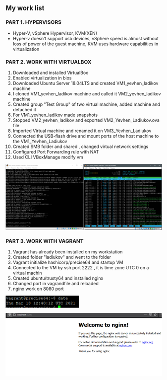 ## My work list

### PART 1. HYPERVISORS
* Hyper-V, vSphere Hypervisor, KVM(XEN)
* Hyper-v doesn't support usb devices, vSphere speed  is almost without loss of power of the guest machine, KVM uses hardware capabilities in virtualization

### PART 2. WORK WITH VIRTUALBOX
1. Downloaded and installed VirtualBox
2. Enabled virtualization in bios
3. Downloaded Ubuntu Server 18.04LTS and created VM1_yevhen_ladikov machine
4. I cloned VM1_yevhen_ladikov machine and called it VM2_yevhen_ladikov machine
5. Created group "Test Group" of two virtual machine, added machine and detached it
6. For VM1_yevhen_ladikov made snapshots 
7. Stopped VM2_yevhen_ladikov and exported VM2_Yevhen_Ladiukov.ova file
8. Imported Virtual machine and renamed it on VM3_Yevhen_Ladiukov
9. Connected the USB-flash drive and mount ports of the host machine to the VM1_Yevhen_Ladiukov
10. Created SMB folder and shared , changed virtual network settings 
11. Configured Port Forwarding rule with NAT
12. Used CLI VBoxManage modify vm

![Image](https://github.com/Docker-Meds/DevOps_online_Vinnytsia_2021Q2/blob/Master/m2/task2.1/images/image_2021-03-18_12-11-09.png)

### PART 3. WORK WITH VAGRANT
1. Vagrant has already been installed on my workstation
2. Created folder "ladiukov"  and went to the folder
3. Vagrant initialize hashicorp/precise64 and startup VM
4. Connected to the VM by ssh port 2222 , it is time zone UTC 0 on a virtual machin
5. Created ubuntu/trusty64 and installed nginx
6. Changed port in vagrandfile and reloaded
7. nginx work on 8080 port

![Image](https://github.com/Docker-Meds/DevOps_online_Vinnytsia_2021Q2/blob/Master/m2/task2.1/images/image_2021-03-18_14-42-05.png)

![Image](https://github.com/Docker-Meds/DevOps_online_Vinnytsia_2021Q2/blob/Master/m2/task2.1/images/image_2021-03-18_15-50-57.png)
